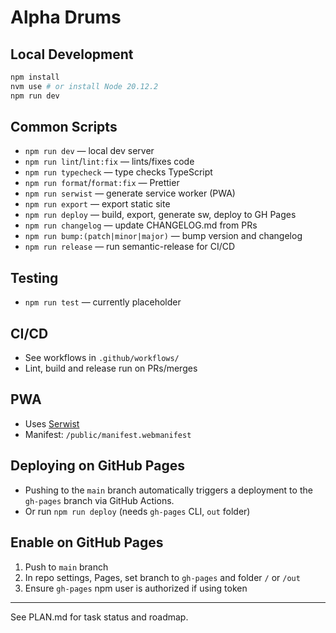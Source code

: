 # Alpha Drums

## Local Development

```sh
npm install
nvm use # or install Node 20.12.2
npm run dev
```

## Common Scripts

- `npm run dev` — local dev server
- `npm run lint`/`lint:fix` — lints/fixes code
- `npm run typecheck` — type checks TypeScript
- `npm run format`/`format:fix` — Prettier
- `npm run serwist` — generate service worker (PWA)
- `npm run export` — export static site
- `npm run deploy` — build, export, generate sw, deploy to GH Pages
- `npm run changelog` — update CHANGELOG.md from PRs
- `npm run bump:(patch|minor|major)` — bump version and changelog
- `npm run release` — run semantic-release for CI/CD

## Testing
- `npm run test` — currently placeholder

## CI/CD
- See workflows in `.github/workflows/`
- Lint, build and release run on PRs/merges

## PWA
- Uses [Serwist](https://serwist.pages.dev/docs/next)
- Manifest: `/public/manifest.webmanifest`

## Deploying on GitHub Pages
- Pushing to the `main` branch automatically triggers a deployment to the `gh-pages` branch via GitHub Actions.
- Or run `npm run deploy` (needs `gh-pages` CLI, `out` folder)

## Enable on GitHub Pages
1. Push to `main` branch
2. In repo settings, Pages, set branch to `gh-pages` and folder `/` or `/out`
3. Ensure `gh-pages` npm user is authorized if using token

---

See PLAN.md for task status and roadmap.
